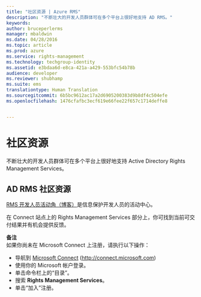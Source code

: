 ```yaml
---
title: "社区资源 | Azure RMS"
description: "不断壮大的开发人员群体可在多个平台上很好地支持 AD RMS。"
keywords: 
author: bruceperlerms
manager: mbaldwin
ms.date: 04/28/2016
ms.topic: article
ms.prod: azure
ms.service: rights-management
ms.technology: techgroup-identity
ms.assetid: e3bdaa6d-e8ca-421a-a429-553bfc54b78b
audience: developer
ms.reviewer: shubhamp
ms.suite: ems
translationtype: Human Translation
ms.sourcegitcommit: 6b5bc9612ac17a2d6905200383d9b8df4c504efe
ms.openlocfilehash: 1476cfafbc3ecf619e66fee22f657c1714deffe8


---
```


# 社区资源

不断壮大的开发人员群体可在多个平台上很好地支持 Active Directory Rights Management Services。

## AD RMS 社区资源

[RMS 开发人员活动角（博客）](http://blogs.msdn.com/b/rms/)是信息保护开发人员的活动中心。

在 Connect 站点上的 Rights Management Services 部分上，你可找到当前可交付结果并有机会提供反馈。

**备注**  
如果你尚未在 Microsoft Connect 上注册，请执行以下操作：

-   导航到 [Microsoft Connect](http://connect.microsoft.com) (http://connect.microsoft.com)
-   使用你的 Microsoft 帐户登录。
-   单击命令栏上的“目录”。
-   搜索 **Rights Management Services**。
-   单击“加入”注册。

 

 

 






<!--HONumber=Jul16_HO3-->


